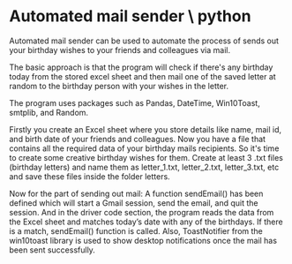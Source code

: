 # Automated mail sender \ python
Automated mail sender can be used to automate the process of sends out your birthday wishes to your friends and colleagues via mail.

The basic approach is that the program will check if there's any birthday today from the stored excel sheet and then mail one of the saved letter at random to the birthday person with your wishes in the letter. 

The program uses packages such as Pandas, DateTime, Win10Toast, smtplib, and Random.

Firstly you create an Excel sheet where you store details like name, mail id, and birth date of your friends and colleagues.
Now you have a file that contains all the required data of your birthday mails recipients. So it's time to create some creative birthday wishes for them. Create at least 3 .txt files (birthday letters) and name them as letter_1.txt, letter_2.txt, letter_3.txt, etc and save these files inside the folder letters.

Now for the part of sending out mail:
A function sendEmail() has been defined which will start a Gmail session, send the email, and quit the session. And in the driver code section, the program reads the data from the Excel sheet and matches today’s date with any of the birthdays. If there is a match, sendEmail() function is called. 
Also, ToastNotifier from the win10toast library is used to show desktop notifications once the mail has been sent successfully.

 
